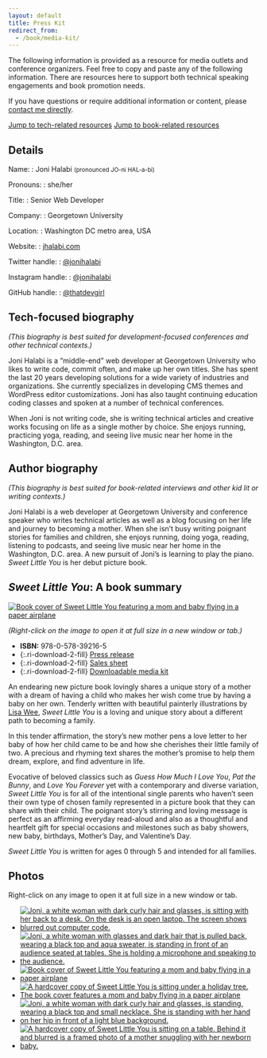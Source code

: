 ```yaml
---
layout: default
title: Press Kit
redirect_from:
  - /book/media-kit/
---
```


<section markdown="1" class="press-kit-intro" aria-label="Introduction">

The following information is provided as a resource for media outlets and conference organizers. Feel free to copy and paste any of the following information. There are resources here to support both technical speaking engagements and book promotion needs.

If you have questions or require additional information or content, please [contact me directly](mailto:joni@jhalabi.com).

<a href="#tech" class="button on-white">Jump to tech-related resources</a> <a href="#book" class="button on-white">Jump to book-related resources</a>

</section>


<section markdown="1" class="press-kit-details" aria-label="Details">

## Details

Name:
: Joni Halabi <small>(pronounced JO-ni HAL-a-bi)</small>

Pronouns:
: she/her

Title:
: Senior Web Developer

Company:
: Georgetown University

Location:
: Washington DC metro area, USA

Website:
: [jhalabi.com](https://jhalabi.com)

Twitter handle:
: [@jonihalabi](https://twitter.com/jonihalabi)

Instagram handle:
: [@jonihalabi](https://www.instagram.com/jonihalabi/)

GitHub handle:
: [@thatdevgirl](https://github.com/thatdevgirl)

</section>


<section markdown="1" class="press-kit-copy" id="tech" aria-label="Technical biography">

<div markdown="1">

## Tech-focused biography

_(This biography is best suited for development-focused conferences and other technical contexts.)_

</div>

<div markdown="1">

Joni Halabi is a “middle-end” web developer at Georgetown University who likes to write code, commit often, and make up her own titles. She has spent the last 20 years developing solutions for a wide variety of industries and organizations. She currently specializes in developing CMS themes and WordPress editor customizations. Joni has also taught continuing education coding classes and spoken at a number of technical conferences.

When Joni is not writing code, she is writing technical articles and creative works focusing on life as a single mother by choice. She enjoys running, practicing yoga, reading, and seeing live music near her home in the Washington, D.C. area.

</div>

</section>


<section markdown="1" class="press-kit-copy" id="book" aria-label="Author biography">

<div markdown="1">

## Author biography

_(This biography is best suited for book-related interviews and other kid lit or writing contexts.)_

</div>

<div markdown="1">

Joni Halabi is a web developer at Georgetown University and conference speaker who writes technical articles as well as a blog focusing on her life and journey to becoming a mother. When she isn’t busy writing poignant stories for families and children, she enjoys running, doing yoga, reading, listening to podcasts, and seeing live music near her home in the Washington, D.C. area. A new pursuit of Joni’s is learning to play the piano. *Sweet Little You* is her debut picture book.

</div>

</section>


<section markdown="1" class="press-kit-copy last" aria-label="Sweet Little You summary">

<div markdown="1">

## _Sweet Little You_: A book summary

[![Book cover of Sweet Little You featuring a mom and baby flying in a paper airplane](/assets/images/sweet-little-you-cover.jpg)](/assets/images/sweet-little-you-cover.jpg)

_(Right-click on the image to open it at full size in a new window or tab.)_

* **ISBN:** 978-0-578-39216-5
* {:.ri-download-2-fill} [Press release](docs/sweet-little-you-press-release.pdf)
* {:.ri-download-2-fill} [Sales sheet](docs/sweet-little-you-sales-sheet.pdf)
* {:.ri-download-2-fill} [Downloadable media kit](docs/Sweet-Little-You-Media-Kit.pdf)

</div>

<div markdown="1">

An endearing new picture book lovingly shares a unique story of a mother with a dream of having a child who makes her wish come true by having a baby on her own. Tenderly written with beautiful painterly illustrations by [Lisa Wee](https://www.lisawee12.com/), _Sweet Little You_ is a loving and unique story about a different path to becoming a family.

In this tender affirmation, the story’s new mother pens a love letter to her baby of how her child came to be and how she cherishes their little family of two. A precious and rhyming text shares the mother’s promise to help them dream, explore, and find adventure in life.

Evocative of beloved classics such as _Guess How Much I Love You_, _Pat the Bunny_, and _Love You Forever_ yet with a contemporary and diverse variation, _Sweet Little You_ is for all of the intentional single parents who haven’t seen their own type of chosen family represented in a picture book that they can share with their child. The poignant story’s stirring and loving message is perfect as an affirming everyday read-aloud and also as a thoughtful and heartfelt gift for special occasions and milestones such as baby showers, new baby, birthdays, Mother’s Day, and Valentine’s Day.

_Sweet Little You_ is written for ages 0 through 5 and intended for all families.

</div>

</section>

<section markdown="1" class="press-kit-photos" aria-label="Photos">

## Photos

Right-click on any image to open it at full size in a new window or tab.

* [![Joni, a white woman with dark curly hair and glasses, is sitting with her back to a desk. On the desk is an open laptop. The screen shows blurred out computer code.](/assets/images/head-shot-joni-halabi.jpg)](/assets/images/head-shot-joni-halabi.jpg)
* [![Joni, a white woman with glasses and dark hair that is pulled back, wearing a black top and aqua sweater, is standing in front of an audience seated at tables. She is holding a microphone and speaking to the audience.](/assets/images/press-kit-speaking-edui.jpg)](/assets/images/press-kit-speaking-edui.jpg)
* [![Book cover of Sweet Little You featuring a mom and baby flying in a paper airplane](/assets/images/sweet-little-you-cover.jpg)](/assets/images/sweet-little-you-cover.jpg)
* [![A hardcover copy of Sweet Little You is sitting under a holiday tree. The book cover features a mom and baby flying in a paper airplane](/assets/images/press-kit-sweet-little-you-christmas.jpg)](/assets/images/press-kit-sweet-little-you-christmas.jpg)
* [![Joni, a white woman with dark curly hair and glasses, is standing, wearing a black top and small necklace. She is standing with her hand on her hip in front of a light blue background.](/assets/images/press-kit-headshot-blue.jpg)](/assets/images/press-kit-headshot-blue.jpg)
* [![A hardcover copy of Sweet Little You is sitting on a table. Behind it and blurred is a framed photo of a mother snuggling with her newborn baby.](/assets/images/press-kit-sweet-little-you-with-photo.jpg)](/assets/images/press-kit-sweet-little-you-with-photo.jpg)

</section>
